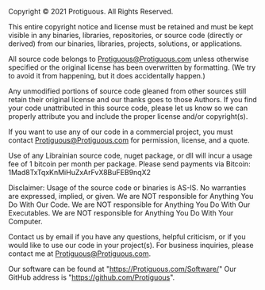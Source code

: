Copyright © 2021 Protiguous. All Rights Reserved.

This entire copyright notice and license must be retained and must be kept visible in any binaries, libraries, repositories, or source code (directly or derived) from our binaries, libraries, projects, solutions, or applications.

All source code belongs to Protiguous@Protiguous.com unless otherwise specified or the original license has been overwritten by formatting. (We try to avoid it from happening, but it does accidentally happen.)

Any unmodified portions of source code gleaned from other sources still retain their original license and our thanks goes to those Authors.
If you find your code unattributed in this source code, please let us know so we can properly attribute you and include the proper license and/or copyright(s).

If you want to use any of our code in a commercial project, you must contact Protiguous@Protiguous.com for permission, license, and a quote.

Use of any Librainian source code, nuget package, or dll will incur a usage fee of 1 bitcoin per month per package.
Please send payments via Bitcoin: 1Mad8TxTqxKnMiHuZxArFvX8BuFEB9nqX2


Disclaimer:  Usage of the source code or binaries is AS-IS.
    No warranties are expressed, implied, or given.
    We are NOT responsible for Anything You Do With Our Code.
    We are NOT responsible for Anything You Do With Our Executables.
    We are NOT responsible for Anything You Do With Your Computer.


Contact us by email if you have any questions, helpful criticism, or if you would like to use our code in your project(s).
For business inquiries, please contact me at Protiguous@Protiguous.com.

Our software can be found at "https://Protiguous.com/Software/"
Our GitHub address is "https://github.com/Protiguous".